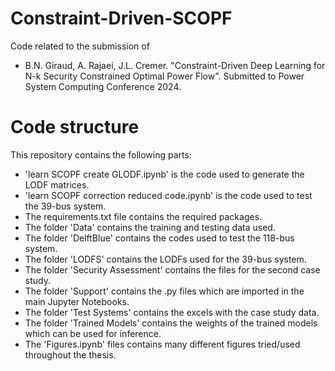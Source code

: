 # Constraint-Driven-SCOPF

Code related to the submission of

- B.N. Giraud, A. Rajaei, J.L. Cremer. "Constraint-Driven Deep Learning for N-k Security Constrained Optimal Power Flow". Submitted to Power System Computing Conference 2024.

# Code structure

This repository contains the following parts:

- 'learn SCOPF create GLODF.ipynb' is the code used to generate the LODF matrices.
- 'learn SCOPF correction reduced code.ipynb' is the code used to test the 39-bus system.
- The requirements.txt file contains the required packages.
- The folder 'Data' contains the training and testing data used. 
- The folder 'DelftBlue' contains the codes used to test the 118-bus system.
- The folder 'LODFS' contains the LODFs used for the 39-bus system.
- The folder 'Security Assessment' contains the files for the second case study.
- The folder 'Support' contains the .py files which are imported in the main Jupyter Notebooks.
- The folder 'Test Systems' contains the excels with the case study data.
- The folder 'Trained Models' contains the weights of the trained models which can be used for inference.
- The 'Figures.ipynb' files contains many different figures tried/used throughout the thesis.

